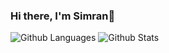 ### Hi there, I'm Simran👋 

  ![Github Languages](https://github-readme-stats.vercel.app/api/top-langs/?username=simrank13&layout=compact&theme=cobalt)
  ![Github Stats](https://github-readme-stats.vercel.app/api/?username=simrank13&count_private=true&theme=cobalt&showicons=true)







<!--
**simrank13/simrank13** is a ✨ _special_ ✨ repository because its `README.md` (this file) appears on your GitHub profile.

Here are some ideas to get you started:

- 🔭 I’m currently working on ...
- 🌱 I’m currently learning ...
- 👯 I’m looking to collaborate on ...
- 🤔 I’m looking for help with ...
- 💬 Ask me about ...
- 📫 How to reach me: ...
- 😄 Pronouns: ...
- ⚡ Fun fact: ...
-->

